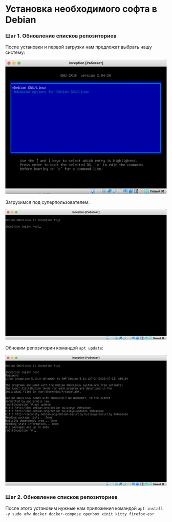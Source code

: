 # Установка необходимого софта в Debian

### Шаг 1. Обновление списков репозиториев

После установки и первой загрузки нам предложат выбрать нашу систему:

![загрузка системы](media/install_debian/install_step_28.png)

Загрузимся под суперпользователем:

![загрузка системы](media/install_debian/install_step_29.png)


Обновим репозитории командой ```apt update```:

![загрузка системы](media/install_debian/install_step_30.png)

### Шаг 2. Обновление списков репозиториев

После этого установим нужные нам приложения командой ```apt install -y sudo ufw docker docker-compose openbox xinit kitty firefox-esr```
